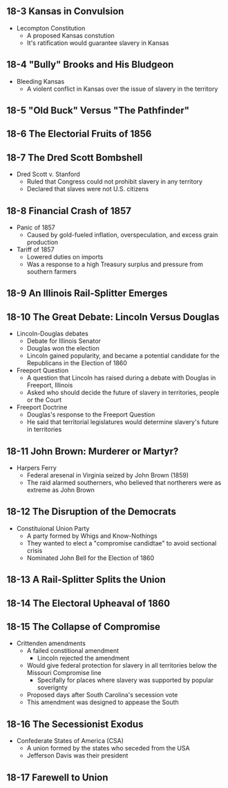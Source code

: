 ## 18-3 Kansas in Convulsion
- Lecompton Constitution
  - A proposed Kansas constution
  - It's ratification would guarantee slavery in Kansas
## 18-4 "Bully" Brooks and His Bludgeon
- Bleeding Kansas
  - A violent conflict in Kansas over the issue of slavery in the territory
## 18-5 "Old Buck" Versus "The Pathfinder"
## 18-6 The Electorial Fruits of 1856
## 18-7 The Dred Scott Bombshell
- Dred Scott v. Stanford
  - Ruled that Congress could not prohibit slavery in any territory
  - Declared that slaves were not U.S. citizens
## 18-8 Financial Crash of 1857
- Panic of 1857
  - Caused by gold-fueled inflation, overspeculation, and excess grain production
- Tariff of 1857
  - Lowered duties on imports
  - Was a response to a high Treasury surplus and pressure from southern farmers
## 18-9  An Illinois Rail-Splitter Emerges
## 18-10 The Great Debate: Lincoln Versus Douglas
- Lincoln-Douglas debates
  - Debate for Illinois Senator
  - Douglas won the election
  - Lincoln gained popularity, and became a potential candidate for the Republicans in the Election of 1860
- Freeport Question
  - A question that Lincoln has raised during a debate with Douglas in Freeport, Illinois
  - Asked who should decide the future of slavery in territories, people or the Court
- Freeport Doctrine
  - Douglas's response to the Freeport Question
  - He said that territorial legislatures would determine slavery's future in territories
## 18-11 John Brown: Murderer or Martyr?
- Harpers Ferry
  - Federal aresenal in Virginia seized by John Brown (1859)
  - The raid alarmed southerners, who believed that northerers were as extreme as John Brown
## 18-12 The Disruption of the Democrats
- Constituional Union Party
  - A party formed by Whigs and Know-Nothings
  - They wanted to elect a "compromise candidtae" to avoid sectional crisis
  - Nominated John Bell for the Election of 1860
## 18-13 A Rail-Splitter Splits the Union
## 18-14 The Electoral Upheaval of 1860
## 18-15 The Collapse of Compromise
- Crittenden amendments
  - A failed constitional amendment
    - Lincoln rejected the amendment
  - Would give federal protection for slavery in all territories below the Missouri Compromise line
    - Specifally for places where slavery was supported by popular soverignty
  - Proposed days after South Carolina's secession vote
  - This amendment was designed to appease the South
## 18-16 The Secessionist Exodus
- Confederate States of America (CSA)
  - A union formed by the states who seceded from the USA
  - Jefferson Davis was their president
## 18-17 Farewell to Union
